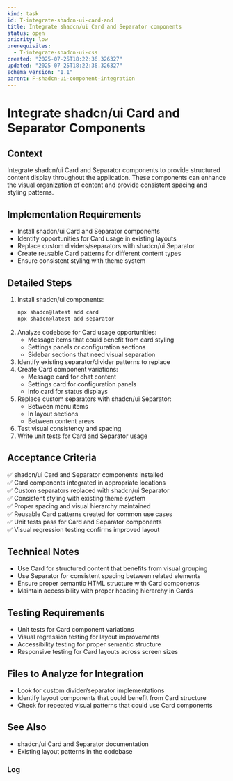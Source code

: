 ```yaml
---
kind: task
id: T-integrate-shadcn-ui-card-and
title: Integrate shadcn/ui Card and Separator components
status: open
priority: low
prerequisites:
  - T-integrate-shadcn-ui-css
created: "2025-07-25T18:22:36.326327"
updated: "2025-07-25T18:22:36.326327"
schema_version: "1.1"
parent: F-shadcn-ui-component-integration
---
```


# Integrate shadcn/ui Card and Separator Components

## Context

Integrate shadcn/ui Card and Separator components to provide structured content display throughout the application. These components can enhance the visual organization of content and provide consistent spacing and styling patterns.

## Implementation Requirements

- Install shadcn/ui Card and Separator components
- Identify opportunities for Card usage in existing layouts
- Replace custom dividers/separators with shadcn/ui Separator
- Create reusable Card patterns for different content types
- Ensure consistent styling with theme system

## Detailed Steps

1. Install shadcn/ui components:
   ```bash
   npx shadcn@latest add card
   npx shadcn@latest add separator
   ```
2. Analyze codebase for Card usage opportunities:
   - Message items that could benefit from card styling
   - Settings panels or configuration sections
   - Sidebar sections that need visual separation
3. Identify existing separator/divider patterns to replace
4. Create Card component variations:
   - Message card for chat content
   - Settings card for configuration panels
   - Info card for status displays
5. Replace custom separators with shadcn/ui Separator:
   - Between menu items
   - In layout sections
   - Between content areas
6. Test visual consistency and spacing
7. Write unit tests for Card and Separator usage

## Acceptance Criteria

✅ shadcn/ui Card and Separator components installed  
✅ Card components integrated in appropriate locations  
✅ Custom separators replaced with shadcn/ui Separator  
✅ Consistent styling with existing theme system  
✅ Proper spacing and visual hierarchy maintained  
✅ Reusable Card patterns created for common use cases  
✅ Unit tests pass for Card and Separator components  
✅ Visual regression testing confirms improved layout

## Technical Notes

- Use Card for structured content that benefits from visual grouping
- Use Separator for consistent spacing between related elements
- Ensure proper semantic HTML structure with Card components
- Maintain accessibility with proper heading hierarchy in Cards

## Testing Requirements

- Unit tests for Card component variations
- Visual regression testing for layout improvements
- Accessibility testing for proper semantic structure
- Responsive testing for Card layouts across screen sizes

## Files to Analyze for Integration

- Look for custom divider/separator implementations
- Identify layout components that could benefit from Card structure
- Check for repeated visual patterns that could use Card components

## See Also

- shadcn/ui Card and Separator documentation
- Existing layout patterns in the codebase

### Log
